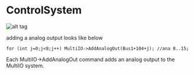ControlSystem
=============
![alt tag](https://cloud.githubusercontent.com/assets/4612912/5442403/40bcf874-8499-11e4-805a-2139ef6d2299.png)

adding a analog output looks like below

```for (int j=0;j<8;j++) MultiIO->AddAnalogOut(Bus1+104+j); //ana 8..15;```

Each MultiIO->AddAnalogOut command adds an analog output to the MultiIO system.
